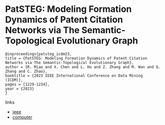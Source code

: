# PatSTEG: Modeling Formation Dynamics of Patent Citation Networks via The Semantic-Topological Evolutionary Graph

```
@inproceedings{patsteg_icdm23,
title = {PatSTEG: Modeling Formation Dynamics of Patent Citation Networks via The Semantic-Topological Evolutionary Graph},
author = {R. Miao and X. Chen and L. Hu and Z. Zhang and M. Wan and Q. Zhang and C. Zhao},
booktitle = {2023 IEEE International Conference on Data Mining (ICDM)},
pages = {1229-1234},
year = {2023}
}
```

links
- [ieee](https://doi.org/10.1109/ICDM58522.2023.00153)
- [computer](https://doi.ieeecomputersociety.org/10.1109/ICDM58522.2023.00153)
